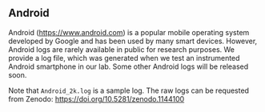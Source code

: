 ## Android
Android (https://www.android.com) is a popular mobile operating system developed by Google and has been used by many smart devices. However, Android logs are rarely available in public for research purposes. We provide a log file, which was generated when we test an instrumented Android smartphone in our lab. Some other Android logs will be released soon.

Note that `Android_2k.log` is a sample log. The raw logs can be requested from Zenodo: https://doi.org/10.5281/zenodo.1144100
